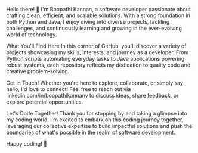 Hello there! 👋 I'm Boopathi Kannan, a software developer passionate about crafting clean, efficient, and scalable solutions. With a strong foundation in both Python and Java, I enjoy diving into diverse projects, tackling challenges, and continuously learning and growing in the ever-evolving world of technology.

What You'll Find Here
In this corner of GitHub, you'll discover a variety of projects showcasing my skills, interests, and journey as a developer. From Python scripts automating everyday tasks to Java applications powering robust systems, each repository reflects my dedication to quality code and creative problem-solving.

Get in Touch!
Whether you're here to explore, collaborate, or simply say hello, I'd love to connect! Feel free to reach out via linkedin.com/in/boopathikannanv to discuss ideas, share feedback, or explore potential opportunities.

Let's Code Together!
Thank you for stopping by and taking a glimpse into my coding world. I'm excited to embark on this coding journey together, leveraging our collective expertise to build impactful solutions and push the boundaries of what's possible in the realm of software development.

Happy coding! 🚀
